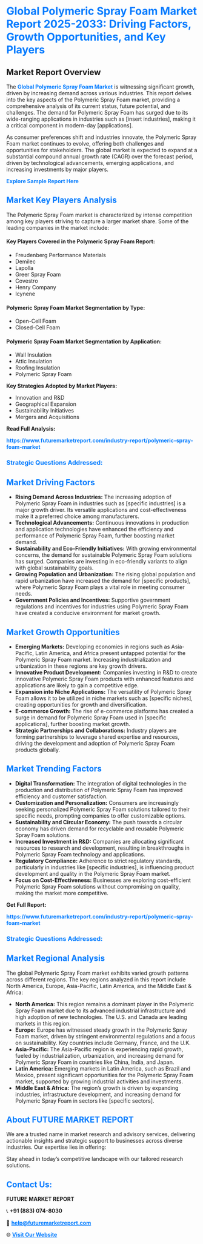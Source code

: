 <h1 style="color: #007BFF;">Global Polymeric Spray Foam Market Report 2025-2033: Driving Factors, Growth Opportunities, and Key Players</h1>

<section id="overview">
<h2>Market Report Overview</h2>
<p>The <a href="https://www.futuremarketreport.com/industry-report/polymeric-spray-foam-market" style="color: #007BFF; text-decoration: none;"><strong>Global Polymeric Spray Foam Market</strong></a> is witnessing significant growth, driven by increasing demand across various industries. This report delves into the key aspects of the Polymeric Spray Foam market, providing a comprehensive analysis of its current status, future potential, and challenges. The demand for Polymeric Spray Foam has surged due to its wide-ranging applications in industries such as [insert industries], making it a critical component in modern-day [applications].</p>
<p>As consumer preferences shift and industries innovate, the Polymeric Spray Foam market continues to evolve, offering both challenges and opportunities for stakeholders. The global market is expected to expand at a substantial compound annual growth rate (CAGR) over the forecast period, driven by technological advancements, emerging applications, and increasing investments by major players.</p>
</section>

<section id="overview">
<p><a href="https://www.futuremarketreport.com/request-sample/reportId=111154" style="color: #007BFF; text-decoration: none;"><strong>Explore Sample Report Here</strong></a></p>
</section>

<section id="key-players">
<h2 style="color: #007BFF;">Market Key Players Analysis</h2>
<p>The Polymeric Spray Foam market is characterized by intense competition among key players striving to capture a larger market share. Some of the leading companies in the market include:</p>
<h4>Key Players Covered in the Polymeric Spray Foam Report:</h4>
<ul><li>Freudenberg Performance Materials</li><li>Demilec</li><li>Lapolla</li><li>Greer Spray Foam</li><li>Covestro</li><li>Henry Company</li><li>Icynene</li></ul>
<h4>Polymeric Spray Foam Market Segmentation by Type:</h4>
<ul><li>Open-Cell Foam</li><li>Closed-Cell Foam</li></ul>

<h4>Polymeric Spray Foam Market Segmentation by Application:</h4>
<ul><li>Wall Insulation</li><li>Attic Insulation</li><li>Roofing Insulation</li><li>Polymeric Spray Foam</li></ul>
<p><strong>Key Strategies Adopted by Market Players:</strong></p>
<ul>
<li>Innovation and R&D</li>
<li>Geographical Expansion</li>
<li>Sustainability Initiatives</li>
<li>Mergers and Acquisitions</li>
</ul>
</section>

<section>
<p><strong>Read Full Analysis: </strong></p><a href="https://www.futuremarketreport.com/industry-report/polymeric-spray-foam-market" style="color: #007BFF; text-decoration: none;"><strong>https://www.futuremarketreport.com/industry-report/polymeric-spray-foam-market</strong></a>
<h3 style="color: #007BFF;">Strategic Questions Addressed:</h3>
</section>

<section id="driving-factors">
<h2 style="color: #007BFF;">Market Driving Factors</h2>
<ul>
<li><strong>Rising Demand Across Industries:</strong> The increasing adoption of Polymeric Spray Foam in industries such as [specific industries] is a major growth driver. Its versatile applications and cost-effectiveness make it a preferred choice among manufacturers.</li>
<li><strong>Technological Advancements:</strong> Continuous innovations in production and application technologies have enhanced the efficiency and performance of Polymeric Spray Foam, further boosting market demand.</li>
<li><strong>Sustainability and Eco-Friendly Initiatives:</strong> With growing environmental concerns, the demand for sustainable Polymeric Spray Foam solutions has surged. Companies are investing in eco-friendly variants to align with global sustainability goals.</li>
<li><strong>Growing Population and Urbanization:</strong> The rising global population and rapid urbanization have increased the demand for [specific products], where Polymeric Spray Foam plays a vital role in meeting consumer needs.</li>
<li><strong>Government Policies and Incentives:</strong> Supportive government regulations and incentives for industries using Polymeric Spray Foam have created a conducive environment for market growth.</li>
</ul>
</section>

<section id="growth-opportunities">
<h2 style="color: #007BFF;">Market Growth Opportunities</h2>
<ul>
<li><strong>Emerging Markets:</strong> Developing economies in regions such as Asia-Pacific, Latin America, and Africa present untapped potential for the Polymeric Spray Foam market. Increasing industrialization and urbanization in these regions are key growth drivers.</li>
<li><strong>Innovative Product Development:</strong> Companies investing in R&D to create innovative Polymeric Spray Foam products with enhanced features and applications are likely to gain a competitive edge.</li>
<li><strong>Expansion into Niche Applications:</strong> The versatility of Polymeric Spray Foam allows it to be utilized in niche markets such as [specific niches], creating opportunities for growth and diversification.</li>
<li><strong>E-commerce Growth:</strong> The rise of e-commerce platforms has created a surge in demand for Polymeric Spray Foam used in [specific applications], further boosting market growth.</li>
<li><strong>Strategic Partnerships and Collaborations:</strong> Industry players are forming partnerships to leverage shared expertise and resources, driving the development and adoption of Polymeric Spray Foam products globally.</li>
</ul>
</section>

<section id="trending-factors">
<h2 style="color: #007BFF;">Market Trending Factors</h2>
<ul>
<li><strong>Digital Transformation:</strong> The integration of digital technologies in the production and distribution of Polymeric Spray Foam has improved efficiency and customer satisfaction.</li>
<li><strong>Customization and Personalization:</strong> Consumers are increasingly seeking personalized Polymeric Spray Foam solutions tailored to their specific needs, prompting companies to offer customizable options.</li>
<li><strong>Sustainability and Circular Economy:</strong> The push towards a circular economy has driven demand for recyclable and reusable Polymeric Spray Foam solutions.</li>
<li><strong>Increased Investment in R&D:</strong> Companies are allocating significant resources to research and development, resulting in breakthroughs in Polymeric Spray Foam technology and applications.</li>
<li><strong>Regulatory Compliance:</strong> Adherence to strict regulatory standards, particularly in industries like [specific industries], is influencing product development and quality in the Polymeric Spray Foam market.</li>
<li><strong>Focus on Cost-Effectiveness:</strong> Businesses are exploring cost-efficient Polymeric Spray Foam solutions without compromising on quality, making the market more competitive.</li>
</ul>
</section>

<section>
<p><strong>Get Full Report: </strong></p><a href="https://www.futuremarketreport.com/industry-report/polymeric-spray-foam-market" style="color: #007BFF; text-decoration: none;"><strong>https://www.futuremarketreport.com/industry-report/polymeric-spray-foam-market</strong></a>
<h3 style="color: #007BFF;">Strategic Questions Addressed:</h3>
</section>


<section id="regional-analysis">
<h2 style="color: #007BFF;">Market Regional Analysis</h2>
<p>The global Polymeric Spray Foam market exhibits varied growth patterns across different regions. The key regions analyzed in this report include North America, Europe, Asia-Pacific, Latin America, and the Middle East & Africa:</p>
<ul>
<li><strong>North America:</strong> This region remains a dominant player in the Polymeric Spray Foam market due to its advanced industrial infrastructure and high adoption of new technologies. The U.S. and Canada are leading markets in this region.</li>
<li><strong>Europe:</strong> Europe has witnessed steady growth in the Polymeric Spray Foam market, driven by stringent environmental regulations and a focus on sustainability. Key countries include Germany, France, and the U.K.</li>
<li><strong>Asia-Pacific:</strong> The Asia-Pacific region is experiencing rapid growth, fueled by industrialization, urbanization, and increasing demand for Polymeric Spray Foam in countries like China, India, and Japan.</li>
<li><strong>Latin America:</strong> Emerging markets in Latin America, such as Brazil and Mexico, present significant opportunities for the Polymeric Spray Foam market, supported by growing industrial activities and investments.</li>
<li><strong>Middle East & Africa:</strong> The region’s growth is driven by expanding industries, infrastructure development, and increasing demand for Polymeric Spray Foam in sectors like [specific sectors].</li>
</ul>
</section>

<footer>
<h2 style="color: #007BFF;">About FUTURE MARKET REPORT</h2>
<p>We are a trusted name in market research and advisory services, delivering actionable insights and strategic support to businesses across diverse industries. Our expertise lies in offering:</p>

<p>Stay ahead in today’s competitive landscape with our tailored research solutions.</p>

<h2 style="color: #007BFF;">Contact Us:</h2>
<p><strong>FUTURE MARKET REPORT</strong></p>
<p>📞 <strong>+91 (883) 074-8030</strong></p>
<p>📧 <strong><a href="mailto:help@futuremarketreport.com" style="color: #007BFF;">help@futuremarketreport.com</a></strong></p>
<p>🌐 <strong><a href="https://www.futuremarketreport.com/" style="color: #007BFF;">Visit Our Website</a></strong></p>
</footer>